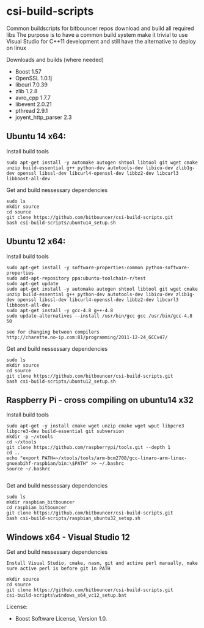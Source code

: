 csi-build-scripts
=================
Common buildscripts for bitbouncer repos download and build all required libs
The purpose is to have a common build system make it trivial to use Visual Studio for C++11 development and still have the alternative to deploy on linux

Downloads and builds (where needed)
  * Boost              1.57
  * OpenSSL            1.0.1j
  * libcurl            7.0.39
  * zlib               1.2.8
  * avro_cpp           1.7.7
  * libevent           2.0.21
  * pthread            2.9.1
  * joyent_http_parser 2.3

## Ubuntu 14 x64:

Install build tools
```
sudo apt-get install -y automake autogen shtool libtool git wget cmake unzip build-essential g++ python-dev autotools-dev libicu-dev zlib1g-dev openssl libssl-dev libcurl4-openssl-dev libbz2-dev libcurl3 libboost-all-dev

```

Get and build nessessary dependencies
```
sudo ls
mkdir source
cd source
git clone https://github.com/bitbouncer/csi-build-scripts.git
bash csi-build-scripts/ubuntu14_setup.sh
```
## Ubuntu 12 x64:

Install build tools
```
sudo apt-get install -y software-properties-common python-software-properties
sudo add-apt-repository ppa:ubuntu-toolchain-r/test
sudo apt-get update
sudo apt-get install -y automake autogen shtool libtool git wget cmake unzip build-essential g++ python-dev autotools-dev libicu-dev zlib1g-dev openssl libssl-dev libcurl4-openssl-dev libbz2-dev libcurl3 libboost-all-dev
sudo apt-get install -y gcc-4.8 g++-4.8
sudo update-alternatives --install /usr/bin/gcc gcc /usr/bin/gcc-4.8 50

see for changing between compilers
http://charette.no-ip.com:81/programming/2011-12-24_GCCv47/
```

Get and build nessessary dependencies
```
sudo ls
mkdir source
cd source
git clone https://github.com/bitbouncer/csi-build-scripts.git
bash csi-build-scripts/ubuntu12_setup.sh
```

## Raspberry Pi - cross compiling on ubuntu14 x32

Install build tools
```
sudo apt-get -y install cmake wget unzip cmake wget wput libpcre3 libpcre3-dev build-essential git subversion 
mkdir -p ~/xtools
cd ~/xtools
git clone https://github.com/raspberrypi/tools.git --depth 1
cd ..
echo "export PATH=~/xtools/tools/arm-bcm2708/gcc-linaro-arm-linux-gnueabihf-raspbian/bin:\$PATH" >> ~/.bashrc
source ~/.bashrc


```
Get and build nessessary dependencies 
```
sudo ls
mkdir raspbian_bitbouncer
cd raspbian_bitbouncer
git clone https://github.com/bitbouncer/csi-build-scripts.git
bash csi-build-scripts/raspbian_ubuntu32_setup.sh
```

## Windows x64 - Visual Studio 12

Get and build nessessary dependencies
```
Install Visual Studio, cmake, nasm, git and active perl manually, make sure active perl is before git in PATH

mkdir source
cd source
git clone https://github.com/bitbouncer/csi-build-scripts.git
csi-build-scripts\windows_x64_vc12_setup.bat
```

License:
- Boost Software License, Version 1.0.



